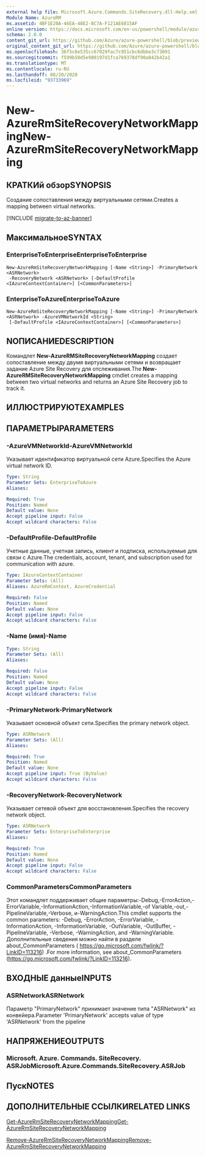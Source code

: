 ```yaml
---
external help file: Microsoft.Azure.Commands.SiteRecovery.dll-Help.xml
Module Name: AzureRM
ms.assetid: 4BF1E20A-46EA-48E2-8C7A-F121AE6815AF
online version: https://docs.microsoft.com/en-us/powershell/module/azurerm.siterecovery/new-azurermsiterecoverynetworkmapping
schema: 2.0.0
content_git_url: https://github.com/Azure/azure-powershell/blob/preview/src/ResourceManager/SiteRecovery/Commands.SiteRecovery/help/New-AzureRmSiteRecoveryNetworkMapping.md
original_content_git_url: https://github.com/Azure/azure-powershell/blob/preview/src/ResourceManager/SiteRecovery/Commands.SiteRecovery/help/New-AzureRmSiteRecoveryNetworkMapping.md
ms.openlocfilehash: 36f5c6e535cc67029fac7c951cbc6dbbe3c73091
ms.sourcegitcommit: f599b50d5e980197d1fca769378df90a842b42a1
ms.translationtype: MT
ms.contentlocale: ru-RU
ms.lasthandoff: 08/20/2020
ms.locfileid: "93733969"
---
```

# <span data-ttu-id="d3003-101">New-AzureRmSiteRecoveryNetworkMapping</span><span class="sxs-lookup"><span data-stu-id="d3003-101">New-AzureRmSiteRecoveryNetworkMapping</span></span>

## <span data-ttu-id="d3003-102">КРАТКИй обзор</span><span class="sxs-lookup"><span data-stu-id="d3003-102">SYNOPSIS</span></span>
<span data-ttu-id="d3003-103">Создание сопоставления между виртуальными сетями.</span><span class="sxs-lookup"><span data-stu-id="d3003-103">Creates a mapping between virtual networks.</span></span>

[!INCLUDE [migrate-to-az-banner](../../includes/migrate-to-az-banner.md)]

## <span data-ttu-id="d3003-104">Максимальное</span><span class="sxs-lookup"><span data-stu-id="d3003-104">SYNTAX</span></span>

### <span data-ttu-id="d3003-105">EnterpriseToEnterprise</span><span class="sxs-lookup"><span data-stu-id="d3003-105">EnterpriseToEnterprise</span></span>
```
New-AzureRmSiteRecoveryNetworkMapping [-Name <String>] -PrimaryNetwork <ASRNetwork>
 -RecoveryNetwork <ASRNetwork> [-DefaultProfile <IAzureContextContainer>] [<CommonParameters>]
```

### <span data-ttu-id="d3003-106">EnterpriseToAzure</span><span class="sxs-lookup"><span data-stu-id="d3003-106">EnterpriseToAzure</span></span>
```
New-AzureRmSiteRecoveryNetworkMapping [-Name <String>] -PrimaryNetwork <ASRNetwork> -AzureVMNetworkId <String>
 [-DefaultProfile <IAzureContextContainer>] [<CommonParameters>]
```

## <span data-ttu-id="d3003-107">NОПИСАНИЕ</span><span class="sxs-lookup"><span data-stu-id="d3003-107">DESCRIPTION</span></span>
<span data-ttu-id="d3003-108">Командлет **New-AzureRMSiteRecoveryNetworkMapping** создает сопоставление между двумя виртуальными сетями и возвращает задание Azure Site Recovery для отслеживания.</span><span class="sxs-lookup"><span data-stu-id="d3003-108">The **New-AzureRMSiteRecoveryNetworkMapping** cmdlet creates a mapping between two virtual networks and returns an Azure Site Recovery job to track it.</span></span>

## <span data-ttu-id="d3003-109">ИЛЛЮСТРИРУЮТ</span><span class="sxs-lookup"><span data-stu-id="d3003-109">EXAMPLES</span></span>

## <span data-ttu-id="d3003-110">ПАРАМЕТРЫ</span><span class="sxs-lookup"><span data-stu-id="d3003-110">PARAMETERS</span></span>

### <span data-ttu-id="d3003-111">-AzureVMNetworkId</span><span class="sxs-lookup"><span data-stu-id="d3003-111">-AzureVMNetworkId</span></span>
<span data-ttu-id="d3003-112">Указывает идентификатор виртуальной сети Azure.</span><span class="sxs-lookup"><span data-stu-id="d3003-112">Specifies the Azure virtual network ID.</span></span>

```yaml
Type: String
Parameter Sets: EnterpriseToAzure
Aliases: 

Required: True
Position: Named
Default value: None
Accept pipeline input: False
Accept wildcard characters: False
```

### <span data-ttu-id="d3003-113">-DefaultProfile</span><span class="sxs-lookup"><span data-stu-id="d3003-113">-DefaultProfile</span></span>
<span data-ttu-id="d3003-114">Учетные данные, учетная запись, клиент и подписка, используемые для связи с Azure.</span><span class="sxs-lookup"><span data-stu-id="d3003-114">The credentials, account, tenant, and subscription used for communication with azure.</span></span>

```yaml
Type: IAzureContextContainer
Parameter Sets: (All)
Aliases: AzureRmContext, AzureCredential

Required: False
Position: Named
Default value: None
Accept pipeline input: False
Accept wildcard characters: False
```

### <span data-ttu-id="d3003-115">-Name (имя)</span><span class="sxs-lookup"><span data-stu-id="d3003-115">-Name</span></span>
```yaml
Type: String
Parameter Sets: (All)
Aliases: 

Required: False
Position: Named
Default value: None
Accept pipeline input: False
Accept wildcard characters: False
```

### <span data-ttu-id="d3003-116">-PrimaryNetwork</span><span class="sxs-lookup"><span data-stu-id="d3003-116">-PrimaryNetwork</span></span>
<span data-ttu-id="d3003-117">Указывает основной объект сети.</span><span class="sxs-lookup"><span data-stu-id="d3003-117">Specifies the primary network object.</span></span>

```yaml
Type: ASRNetwork
Parameter Sets: (All)
Aliases: 

Required: True
Position: Named
Default value: None
Accept pipeline input: True (ByValue)
Accept wildcard characters: False
```

### <span data-ttu-id="d3003-118">-RecoveryNetwork</span><span class="sxs-lookup"><span data-stu-id="d3003-118">-RecoveryNetwork</span></span>
<span data-ttu-id="d3003-119">Указывает сетевой объект для восстановления.</span><span class="sxs-lookup"><span data-stu-id="d3003-119">Specifies the recovery network object.</span></span>

```yaml
Type: ASRNetwork
Parameter Sets: EnterpriseToEnterprise
Aliases: 

Required: True
Position: Named
Default value: None
Accept pipeline input: False
Accept wildcard characters: False
```

### <span data-ttu-id="d3003-120">CommonParameters</span><span class="sxs-lookup"><span data-stu-id="d3003-120">CommonParameters</span></span>
<span data-ttu-id="d3003-121">Этот командлет поддерживает общие параметры:-Debug,-ErrorAction,-ErrorVariable,-InformationAction,-InformationVariable,-of Variable,-out,-PipelineVariable,-Verbose, и-WarningAction.</span><span class="sxs-lookup"><span data-stu-id="d3003-121">This cmdlet supports the common parameters: -Debug, -ErrorAction, -ErrorVariable, -InformationAction, -InformationVariable, -OutVariable, -OutBuffer, -PipelineVariable, -Verbose, -WarningAction, and -WarningVariable.</span></span> <span data-ttu-id="d3003-122">Дополнительные сведения можно найти в разделе about_CommonParameters ( https://go.microsoft.com/fwlink/?LinkID=113216) .</span><span class="sxs-lookup"><span data-stu-id="d3003-122">For more information, see about_CommonParameters (https://go.microsoft.com/fwlink/?LinkID=113216).</span></span>

## <span data-ttu-id="d3003-123">ВХОДНЫЕ данные</span><span class="sxs-lookup"><span data-stu-id="d3003-123">INPUTS</span></span>

### <span data-ttu-id="d3003-124">ASRNetwork</span><span class="sxs-lookup"><span data-stu-id="d3003-124">ASRNetwork</span></span>
<span data-ttu-id="d3003-125">Параметр "PrimaryNetwork" принимает значение типа "ASRNetwork" из конвейера.</span><span class="sxs-lookup"><span data-stu-id="d3003-125">Parameter 'PrimaryNetwork' accepts value of type 'ASRNetwork' from the pipeline</span></span>

## <span data-ttu-id="d3003-126">НАПРЯЖЕНИЕ</span><span class="sxs-lookup"><span data-stu-id="d3003-126">OUTPUTS</span></span>

### <span data-ttu-id="d3003-127">Microsoft. Azure. Commands. SiteRecovery. ASRJob</span><span class="sxs-lookup"><span data-stu-id="d3003-127">Microsoft.Azure.Commands.SiteRecovery.ASRJob</span></span>

## <span data-ttu-id="d3003-128">Пуск</span><span class="sxs-lookup"><span data-stu-id="d3003-128">NOTES</span></span>

## <span data-ttu-id="d3003-129">ДОПОЛНИТЕЛЬНЫЕ ССЫЛКИ</span><span class="sxs-lookup"><span data-stu-id="d3003-129">RELATED LINKS</span></span>

[<span data-ttu-id="d3003-130">Get-AzureRmSiteRecoveryNetworkMapping</span><span class="sxs-lookup"><span data-stu-id="d3003-130">Get-AzureRmSiteRecoveryNetworkMapping</span></span>](./Get-AzureRmSiteRecoveryNetworkMapping.md)

[<span data-ttu-id="d3003-131">Remove-AzureRmSiteRecoveryNetworkMapping</span><span class="sxs-lookup"><span data-stu-id="d3003-131">Remove-AzureRmSiteRecoveryNetworkMapping</span></span>](./Remove-AzureRmSiteRecoveryNetworkMapping.md)

